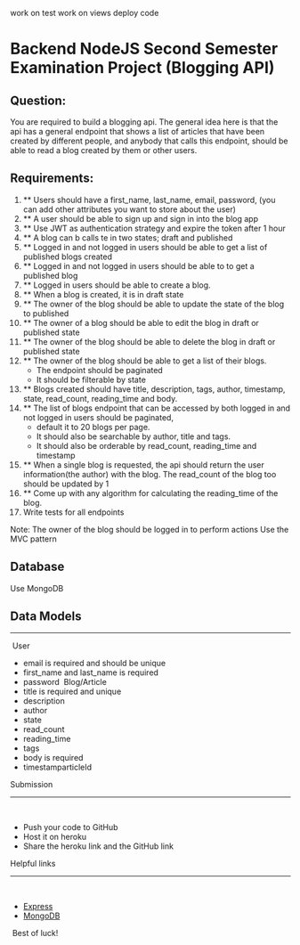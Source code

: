 work on test
work on views
deploy code



# Backend NodeJS Second Semester Examination Project (Blogging API)

## Question:​

You are required to build a blogging api. The general idea here is that the api has a general endpoint that shows a list of articles that have been created by different people, and anybody that calls this endpoint, should be able to read a blog created by them or other users.

## Requirements:​

1. ** Users should have a first_name, last_name, email, password, (you can add other attributes you want to store about the user)
2. ** A user should be able to sign up and sign in into the blog app
3. ** Use JWT as authentication strategy and expire the token after 1 hour
4. ** A blog can b calls te in two states; draft and published
5. ** Logged in and not logged in users should be able to get a list of published blogs created
6. ** Logged in and not logged in users should be able to to get a published blog
7. ** Logged in users should be able to create a blog.
8. ** When a blog is created, it is in draft state
9. ** The owner of the blog should be able to update the state of the blog to published
10. ** The owner of a blog should be able to edit the blog in draft or published state
11. ** The owner of the blog should be able to delete the blog in draft or published state
12. ** The owner of the blog should be able to get a list of their blogs. 
    - The endpoint should be paginated
    - It should be filterable by state
13. ** Blogs created should have title, description, tags, author, timestamp, state, read_count, reading_time and body.
14. ** The list of blogs endpoint that can be accessed by both logged in and not logged in users should be paginated, 
    - default it to 20 blogs per page. 
    - It should also be searchable by author, title and tags.
    - It should also be orderable by read_count, reading_time and timestamp
15. ** When a single blog is requested, the api should return the user information(the author) with the blog. The read_count of the blog too should be updated by 1
16. ** Come up with any algorithm for calculating the reading_time of the blog.
17. Write tests for all endpoints

Note:
The owner of the blog should be logged in to perform actions
Use the MVC pattern

## Database
Use MongoDB

## ​Data Models​
___
​
User 
​
- email is required and should be unique
- first_name and last_name is required
- password
​
Blog/Article
​
- title is required and unique
- description
- author
- state
- read_count
- reading_time
- tags
- body is required
- timestamparticleId
​

Submission
​
___
​
- Push your code to GitHub 
- Host it on heroku 
- Share the heroku link and the GitHub link
​

Helpful links
​
___
​
- [Express](https://expressjs.com/)
- [MongoDB](https://www.mongodb.com/)
  
​​
Best of luck!